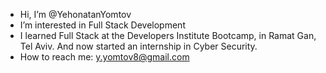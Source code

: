 - Hi, I’m @YehonatanYomtov
- I’m interested in Full Stack Development
- I learned Full Stack at the Developers Institute Bootcamp, in Ramat Gan, Tel Aviv. And now started an internship in Cyber Security.
- How to reach me: y.yomtov8@gmail.com

<!---
YehonatanYomtov/YehonatanYomtov is a ✨ special ✨ repository because its `README.md` (this file) appears on your GitHub profile.
You can click the Preview link to take a look at your changes.
--->
